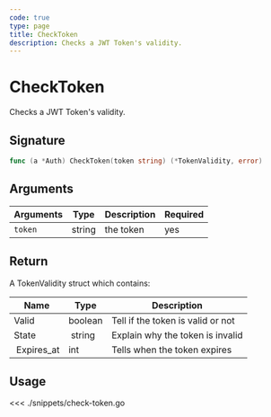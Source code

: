 ```yaml
---
code: true
type: page
title: CheckToken
description: Checks a JWT Token's validity.
---
```


# CheckToken

Checks a JWT Token's validity.

## Signature

```go
func (a *Auth) CheckToken(token string) (*TokenValidity, error)
```

## Arguments

| Arguments | Type   | Description | Required |
| --------- | ------ | ----------- | -------- |
| `token`   | string | the token   | yes      |

## Return

A TokenValidity struct which contains:

| Name        | Type    | Description                       |
| ----------- | ------- | --------------------------------- |
| Valid       | boolean | Tell if the token is valid or not |
| State       |  string | Explain why the token is invalid  |
|  Expires_at | int     | Tells when the token expires      |

## Usage

<<< ./snippets/check-token.go
